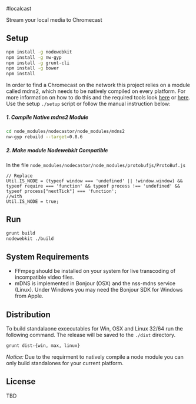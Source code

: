 #localcast


Stream your local media to Chromecast


## Setup

```bash
npm install -g nodewebkit
npm install -g nw-gyp
npm install -g grunt-cli
npm install -g bower
npm install
```
In order to find a Chromecast on the network this project relies on a module called mdns2, which needs to be natively compiled on every platform. For more information on how to do this and the required tools look [here](https://github.com/rogerwang/node-webkit/wiki/Build-native-modules-with-nw-gyp) or [here](https://github.com/TooTallNate/node-gyp). Use the setup ```./setup``` script or follow the manual instruction below:

##### 1. Compile Native mdns2 Module

```bash
cd node_modules/nodecastor/node_modules/mdns2
nw-gyp rebuild --target=0.8.6
```
##### 2. Make module Nodewebkit Compatible
In the file ```node_modules/nodecastor/node_modules/protobufjs/ProtoBuf.js``` 

``` 
// Replace
Util.IS_NODE = (typeof window === 'undefined' || !window.window) && typeof require === 'function' && typeof process !== 'undefined' && typeof process["nextTick"] === 'function';
//with 
Util.IS_NODE = true;
```


## Run

```bash
grunt build
nodewebkit ./build
```

## System Requirements

- FFmpeg should be installed on your system for live transcoding of incompatible video files.
- mDNS is implemented in Bonjour (OSX) and the nss-mdns service (Linux). Under Windows you may need the Bonjour SDK for Windows from Apple.

## Distribution

To build standalaone excecutables for Win, OSX and Linux 32/64 run the following command. The release will be saved to the ```./dist``` directory.

```bash
grunt dist-{win, max, linux}
```

*Notice:* 
Due to the requirment to natively compile a node module you can only build standalones for your current platform. 

## License

TBD



